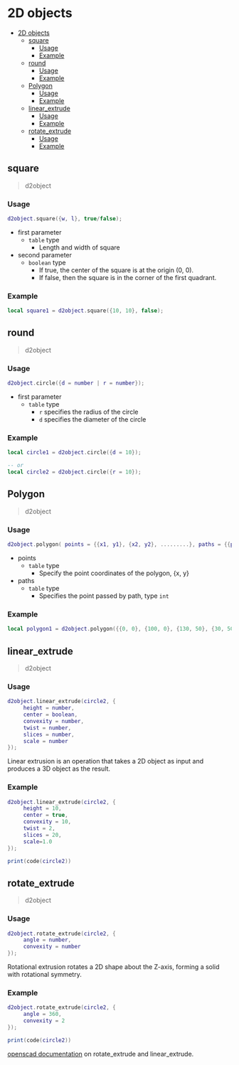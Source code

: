 # 2D objects

- [2D objects](#2d-objects)
  - [square](#square)
    - [Usage](#usage)
    - [Example](#example)
  - [round](#round)
    - [Usage](#usage-1)
    - [Example](#example-1)
  - [Polygon](#polygon)
    - [Usage](#usage-2)
    - [Example](#example-2)
  - [linear\_extrude](#linear_extrude)
    - [Usage](#usage-3)
    - [Example](#example-3)
  - [rotate\_extrude](#rotate_extrude)
    - [Usage](#usage-4)
    - [Example](#example-4)

## square

> d2object

### Usage

```lua
d2object.square({w, l}, true/false);
```

- first parameter
   - `table` type
     - Length and width of square
- second parameter
   - `boolean` type
     - If true, the center of the square is at the origin (0, 0).
     - If false, then the square is in the corner of the first quadrant.

### Example

```lua
local square1 = d2object.square({10, 10}, false);
```

## round

> d2object

### Usage

```lua
d2object.circle({d = number | r = number});
```

- first parameter
   - `table` type
     - `r` specifies the radius of the circle
     - `d` specifies the diameter of the circle

### Example

```lua
local circle1 = d2object.circle({d = 10});

-- or
local circle2 = d2object.circle({r = 10});
```

## Polygon

> d2object

### Usage

```lua
d2object.polygon( points = {{x1, y1}, {x2, y2}, .........}, paths = {{p1, p2, p3}, {p1, p2, p4}, . ............});
```

- points
   - `table` type
     - Specify the point coordinates of the polygon, {x, y}
- paths
   - `table` type
     - Specifies the point passed by path, type `int`

### Example

```lua
local polygon1 = d2object.polygon({{0, 0}, {100, 0}, {130, 50}, {30, 50}}, {{0, 1, 2, 3}, {2, 3}, {1}});
```

## linear_extrude

> d2object

### Usage

```lua
d2object.linear_extrude(circle2, {
     height = number,
     center = boolean,
     convexity = number,
     twist = number,
     slices = number,
     scale = number
});
```

Linear extrusion is an operation that takes a 2D object as input and produces a 3D object as the result.

### Example

```lua
d2object.linear_extrude(circle2, {
     height = 10,
     center = true,
     convexity = 10,
     twist = 2,
     slices = 20,
     scale=1.0
});

print(code(circle2))
```

## rotate_extrude

> d2object

### Usage

```lua
d2object.rotate_extrude(circle2, {
     angle = number,
     convexity = number
});
```

Rotational extrusion rotates a 2D shape about the Z-axis, forming a solid with rotational symmetry.

### Example

```lua
d2object.rotate_extrude(circle2, {
     angle = 360,
     convexity = 2
});

print(code(circle2))
```

[openscad documentation](https://en.wikibooks.org/wiki/OpenSCAD_User_Manual/Using_the_2D_Subsystem#linear_extrude) on rotate_extrude and linear_extrude.
